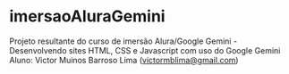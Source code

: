 # imersaoAluraGemini
Projeto resultante do curso de imersão Alura/Google Gemini - Desenvolvendo sites HTML, CSS e Javascript com uso do Google Gemini
       <br /> Aluno: Victor Muinos Barroso Lima (victormblima@gmail.com)

